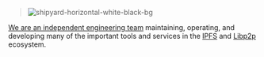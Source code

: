 > ![shipyard-horizontal-white-black-bg](https://github.com/user-attachments/assets/1c0b1f77-ead6-4d77-bbef-b07aa0bcc71a)

[We are an independent engineering team](https://ipshipyard.com/) maintaining, operating, and developing
many of the important tools and services in the [IPFS](https://ipfs.tech/) and [Libp2p](https://libp2p.io/) ecosystem.
